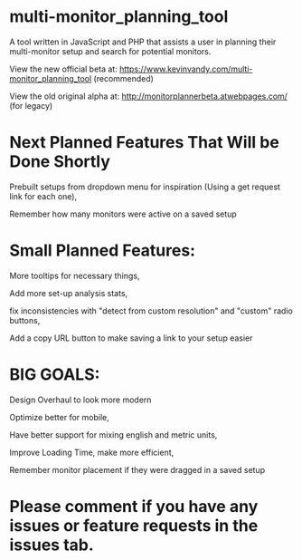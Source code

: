 # multi-monitor_planning_tool
A tool written in JavaScript and PHP that assists a user in planning their multi-monitor setup and search for potential monitors.

View the new official beta at: https://www.kevinvandy.com/multi-monitor_planning_tool (recommended)

View the old original alpha at: http://monitorplannerbeta.atwebpages.com/ (for legacy)


# Next Planned Features That Will be Done Shortly

Prebuilt setups from dropdown menu for inspiration (Using a get request link for each one), 

Remember how many monitors were active on a saved setup


# Small Planned Features:

More tooltips for necessary things,

Add more set-up analysis stats, 

fix inconsistencies with "detect from custom resolution" and "custom" radio buttons, 

Add a copy URL button to make saving a link to your setup easier


# BIG GOALS:

Design Overhaul to look more modern

Optimize better for mobile,

Have better support for mixing english and metric units,

Improve Loading Time, make more efficient,

Remember monitor placement if they were dragged in a saved setup


# Please comment if you have any issues or feature requests in the issues tab.

